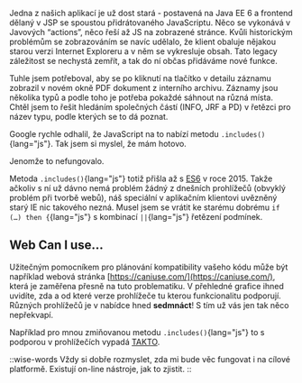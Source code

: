 Jedna z našich aplikací je už dost stará - postavená na Java EE 6 a frontend dělaný v JSP se spoustou přidrátovaného JavaScriptu. Něco se vykonává v Javových “actions”, něco řeší až JS na zobrazené stránce. Kvůli historickým problémům se zobrazováním se navíc udělalo, že klient obaluje nějakou starou verzi Internet Exploreru a v něm se vykresluje obsah. Tato legacy záležitost se nechystá zemřít, a tak do ní občas přidáváme nové funkce.

Tuhle jsem potřeboval, aby se po kliknutí na tlačítko v detailu záznamu zobrazil v novém okně PDF dokument z interního archivu. Záznamy jsou několika typů a podle toho je potřeba pokaždé sáhnout na různá místa. Chtěl jsem to řešit hledáním společných částí (INFO, JRF a PD) v řetězci pro název typu, podle kterých se to dá poznat.

Google rychle odhalil, že JavaScript na to nabízí metodu `.includes()`{lang="js"}. Tak jsem si myslel, že mám hotovo.

Jenomže to nefungovalo.

Metoda `.includes()`{lang="js"} totiž přišla až s [ES6](https://www.w3schools.com/js/js_es6.asp) v roce 2015. Takže ačkoliv s ní už dávno nemá problém žádný z dnešních prohlížečů (obvyklý problém při tvorbě webů), náš speciální v aplikačním klientovi uvězněný starý IE nic takového nezná. Musel jsem se vrátit ke starému dobrému `if (…) then {`{lang="js"} s kombinací `||`{lang="js"} řetězení podmínek.

## Web Can I use…
Užitečným pomocníkem pro plánování kompatibility vašeho kódu může být například webová stránka [https://caniuse.com/](https://caniuse.com/), která je zaměřena přesně na tuto problematiku. V přehledné grafice ihned uvidíte, zda a od které verze prohlížeče tu kterou funkcionalitu podporují. Různých prohlížečů je v nabídce hned **sedmnáct**! S tím už vás jen tak něco nepřekvapí.

Například pro mnou zmiňovanou metodu `.includes()`{lang="js"} to s podporou v prohlížečích vypadá [TAKTO](https://caniuse.com/?search=includes).

::wise-words
Vždy si dobře rozmyslet, zda mi bude věc fungovat i na cílové platformě. Existují on-line nástroje, jak to zjistit.
::
